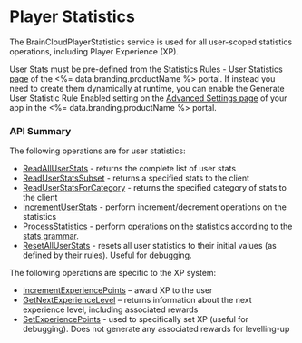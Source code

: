 # Player Statistics




The BrainCloudPlayerStatistics service is used for all user-scoped statistics operations, including Player Experience (XP).

User Stats must be pre-defined from the [Statistics Rules - User Statistics page](https://portal.braincloudservers.com/admin/dashboard#/development/stats-player)
of the <%= data.branding.productName %> portal.  If instead you need to create them dynamically at runtime, you can enable the Generate User Statistic Rule Enabled setting on the
[Advanced Settings page](https://portal.braincloudservers.com/admin/dashboard#/development/core-settings-advanced-settings) of your app in the <%= data.branding.productName %> portal.


### API Summary

The following operations are for user statistics:

* [ReadAllUserStats](/api/capi/playerstats/readalluserstats) - returns the complete list of user stats
* [ReadUserStatsSubset](/api/capi/playerstats/readuserstatssubset) - returns a specified stats to the client
* [ReadUserStatsForCategory](/api/capi/playerstats/readuserstatsforcategory) - returns the specified category of stats to the client
* [IncrementUserStats](/api/capi/playerstats/incrementuserstats) - perform increment/decrement operations on the statistics
* [ProcessStatistics](/api/capi/playerstats/processstatistics) - perform operations on the statistics according to the [stats grammar](/api/appendix/statisticsgrammar).
* [ResetAllUserStats](/api/capi/playerstats/resetalluserstats) - resets all user statistics to their initial values (as defined by their rules).  Useful for debugging.

The following operations are specific to the XP system:

* [IncrementExperiencePoints](/api/capi/playerstats/incrementexperiencepoints) – award XP to the user
* [GetNextExperienceLevel](/api/capi/playerstats/getnextexperiencelevel) – returns information about the next experience level, including associated rewards
* [SetExperiencePoints](/api/capi/playerstats/setexperiencepoints) - used to specifically set XP (useful for debugging).  Does not generate any associated rewards for levelling-up



<DocCardList />